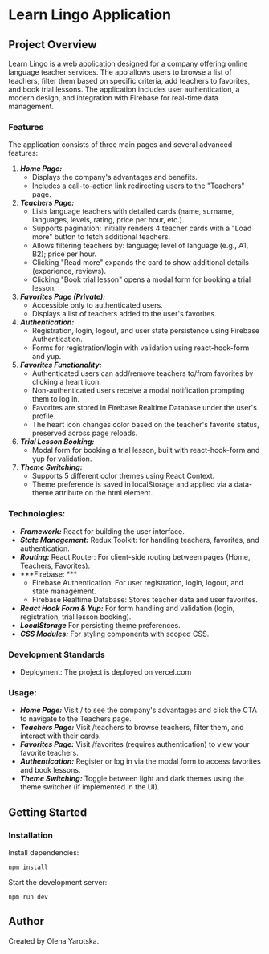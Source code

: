 <h1>Learn Lingo Application</h1>

<h2>Project Overview</h2>

Learn Lingo is a web application designed for a company offering online language teacher services. The app allows users to browse a list of teachers, filter them based on specific criteria, add teachers to favorites, and book trial lessons. The application includes user authentication, a modern design, and integration with Firebase for real-time data management.

<h3>Features</h3>

The application consists of three main pages and several advanced features:

1. ***Home Page:***
   - Displays the company's advantages and benefits.
   - Includes a call-to-action link redirecting users to the "Teachers" page.
2. ***Teachers Page:***
   - Lists language teachers with detailed cards (name, surname, languages, levels, rating, price per hour, etc.).
   - Supports pagination: initially renders 4 teacher cards with a "Load more" button to fetch additional teachers.
   - Allows filtering teachers by: language; level of language (e.g., A1, B2); price per hour.
   - Clicking "Read more" expands the card to show additional details (experience, reviews).
   - Clicking "Book trial lesson" opens a modal form for booking a trial lesson.
3. ***Favorites Page (Private):***
    - Accessible only to authenticated users.
    - Displays a list of teachers added to the user's favorites.
4. ***Authentication:***
    - Registration, login, logout, and user state persistence using Firebase Authentication.
    - Forms for registration/login with validation using react-hook-form and yup.
5. ***Favorites Functionality:***
    - Authenticated users can add/remove teachers to/from favorites by clicking a heart icon.
    - Non-authenticated users receive a modal notification prompting them to log in.
    - Favorites are stored in Firebase Realtime Database under the user's profile.
    - The heart icon changes color based on the teacher's favorite status, preserved across page reloads.
6. ***Trial Lesson Booking:***
    - Modal form for booking a trial lesson, built with react-hook-form and yup for validation.
7. ***Theme Switching:***
    - Supports 5 different color themes using React Context.
    - Theme preference is saved in localStorage and applied via a data-theme attribute on the html element.
  
      
<h3>Technologies:</h3> 

* ***Framework:*** React for building the user interface.
* ***State Management:*** Redux Toolkit: for handling teachers, favorites, and authentication.
* ***Routing:*** React Router: For client-side routing between pages (Home, Teachers, Favorites).
* ***Firebase: ***
   -  Firebase Authentication: For user registration, login, logout, and state management.
    - Firebase Realtime Database: Stores teacher data and user favorites.
* ***React Hook Form & Yup:*** For form handling and validation (login, registration, trial lesson booking).
* ***LocalStorage*** For persisting theme preferences.
* ***CSS Modules:*** For styling components with scoped CSS.

<h3>Development Standards</h3>

-  Deployment: The project is deployed on vercel.com

<h3>Usage:</h3>

* ***Home Page:***   Visit / to see the company's advantages and click the CTA to navigate to the Teachers page.
* ***Teachers Page:***  Visit /teachers to browse teachers, filter them, and interact with their cards.
* ***Favorites Page:***  Visit /favorites (requires authentication) to view your favorite teachers.
* ***Authentication:***  Register or log in via the modal form to access favorites and book lessons.
* ***Theme Switching:*** Toggle between light and dark themes using the theme switcher (if implemented in the UI).


<h2>Getting Started</h2>

<h3>Installation</h3>

Install dependencies:

```
npm install
```
Start the development server:

```
npm run dev
```


<h2>Author</h2>
Created by Olena Yarotska.
